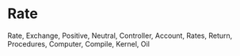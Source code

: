 # Rate
Rate, Exchange, Positive, Neutral, Controller, Account, Rates, Return, Procedures, Computer, Compile, Kernel, Oil 
